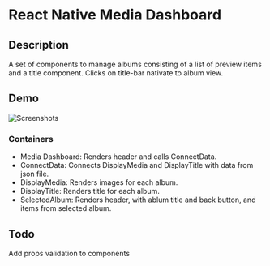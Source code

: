 # React Native Media Dashboard

## Description
A set of components to manage albums consisting of a list of preview items and a title component.  Clicks on title-bar nativate to album view.

## Demo
![Screenshots](https://raw.githubusercontent.com/jbetancourt8/React-Native-Media-Dashboard/master/screenshots/media-dashboard-demo.gif)

### Containers

- Media Dashboard: Renders header and calls ConnectData.
- ConnectData: Connects DisplayMedia and DisplayTitle with data from json file. 
- DisplayMedia: Renders images for each album. 
- DisplayTitle: Renders title for each album. 
- SelectedAlbum: Renders header, with ablum title and back button, and items from selected album. 


## Todo
Add props validation to components
